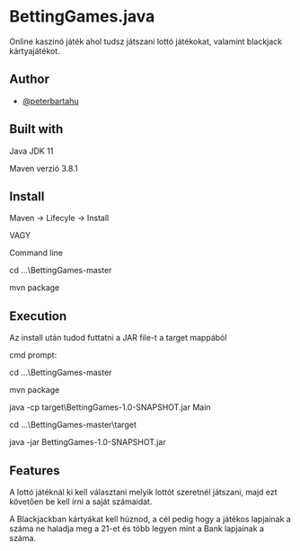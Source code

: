 # BettingGames.java

Online kaszinó játék ahol tudsz játszani lottó játékokat, valamint blackjack kártyajátékot.

## Author

- [@peterbartahu](https://github.com/peterbartahu)


## Built with

Java JDK 11

Maven verzió 3.8.1
## Install


Maven -> Lifecyle -> Install

VAGY

Command line

cd ...\BettingGames-master

mvn package

## Execution

Az install után tudod futtatni a JAR file-t a target mappából

cmd prompt: 

cd ...\BettingGames-master

mvn package

java -cp target\BettingGames-1.0-SNAPSHOT.jar Main


cd ...\BettingGames-master\target

java -jar BettingGames-1.0-SNAPSHOT.jar

## Features

A lottó játéknál ki kell választani melyik lottót szeretnél játszani, majd ezt követően be kell írni a saját számaidat. 

A Blackjackban kártyákat kell húznod, a cél pedig hogy a játékos lapjainak a száma ne haladja meg a 21-et és több legyen mint a Bank lapjainak a száma. 

